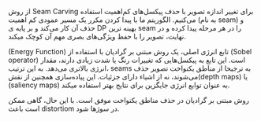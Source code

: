 از روش Seam Carving برای تغییر اندازه تصویر با حذف پیکسل‌های کم‌اهمیت استفاده می‌کنیم. الگوریتم ما با پیدا کردن مکرر یک مسیر عمودی کم‌ اهمیت (به نام seam) و حذف آن کار می‌کند و بر پایه ی DP بهینه ترین seam را در هر مرحله پیدا کرده و در نهایت، تصویر را با حفظ ویژگی‌های بصری مهم آن کوچک میکند.

(Energy Function)
تابع انرژی اصلی، یک روش مبتنی بر گرادیان با استفاده از (Sobel operator) است. این تابع به پیکسل‌هایی که تغییرات رنگ یا شدت زیادی دارند، مقدار انرژی بالاتری می‌دهد. به این ترتیب، seams به ترجیحا از مناطق یکنواخت تصویر حذف می‌شوند، نه از اشیاء دارای جزئیات. این پیاده‌سازی همچنین از نقش(depth maps) یا (saliency maps) به عنوان توابع انرژی جایگزین برای نتایج بهتر استفاده میکند.


روش مبتنی بر گرادیان در حذف مناطق یکنواخت  موفق است. با این حال، گاهی ممکن است باعث distortiom در سوژها شود.
